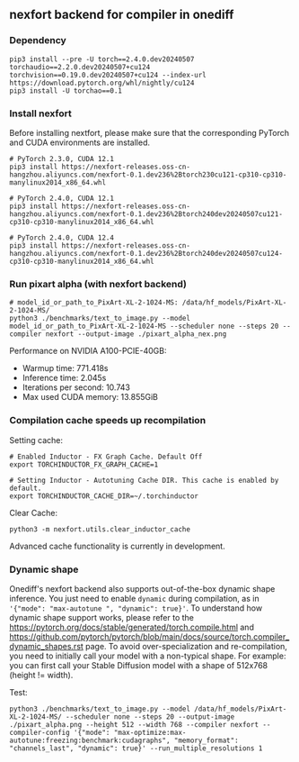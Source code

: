 ## nexfort backend for compiler in onediff
###  Dependency
```
pip3 install --pre -U torch==2.4.0.dev20240507 torchaudio==2.2.0.dev20240507+cu124 torchvision==0.19.0.dev20240507+cu124 --index-url https://download.pytorch.org/whl/nightly/cu124
pip3 install -U torchao==0.1
```

### Install nexfort

Before installing nextfort, please make sure that the corresponding PyTorch and CUDA environments are installed.

```
# PyTorch 2.3.0, CUDA 12.1
pip3 install https://nexfort-releases.oss-cn-hangzhou.aliyuncs.com/nexfort-0.1.dev236%2Btorch230cu121-cp310-cp310-manylinux2014_x86_64.whl

# PyTorch 2.4.0, CUDA 12.1
pip3 install https://nexfort-releases.oss-cn-hangzhou.aliyuncs.com/nexfort-0.1.dev236%2Btorch240dev20240507cu121-cp310-cp310-manylinux2014_x86_64.whl

# PyTorch 2.4.0, CUDA 12.4
pip3 install https://nexfort-releases.oss-cn-hangzhou.aliyuncs.com/nexfort-0.1.dev236%2Btorch240dev20240507cu124-cp310-cp310-manylinux2014_x86_64.whl
```

### Run pixart alpha (with nexfort backend)

```
# model_id_or_path_to_PixArt-XL-2-1024-MS: /data/hf_models/PixArt-XL-2-1024-MS/ 
python3 ./benchmarks/text_to_image.py --model model_id_or_path_to_PixArt-XL-2-1024-MS --scheduler none --steps 20 --compiler nexfort --output-image ./pixart_alpha_nex.png
```
Performance on NVIDIA A100-PCIE-40GB:
- Warmup time: 771.418s
- Inference time: 2.045s
- Iterations per second: 10.743
- Max used CUDA memory: 13.855GiB

### Compilation cache speeds up recompilation

Setting cache:
```
# Enabled Inductor - FX Graph Cache. Default Off
export TORCHINDUCTOR_FX_GRAPH_CACHE=1

# Setting Inductor - Autotuning Cache DIR. This cache is enabled by default.
export TORCHINDUCTOR_CACHE_DIR=~/.torchinductor
```

Clear Cache:
```
python3 -m nexfort.utils.clear_inductor_cache
```

Advanced cache functionality is currently in development.

### Dynamic shape
Onediff's nexfort backend also supports out-of-the-box dynamic shape inference. You just need to enable `dynamic` during compilation, as in `'{"mode": "max-autotune
", "dynamic": true}'`. To understand how dynamic shape support works, please refer to the <https://pytorch.org/docs/stable/generated/torch.compile.html> and <https://github.com/pytorch/pytorch/blob/main/docs/source/torch.compiler_dynamic_shapes.rst> page. To avoid over-specialization and re-compilation, you need to initially call your model with a non-typical shape. For example: you can first call your Stable Diffusion model with a shape of 512x768 (height != width).

Test:
```
python3 ./benchmarks/text_to_image.py --model /data/hf_models/PixArt-XL-2-1024-MS/ --scheduler none --steps 20 --output-image ./pixart_alpha.png --height 512 --width 768 --compiler nexfort --compiler-config '{"mode": "max-optimize:max-autotune:freezing:benchmark:cudagraphs", "memory_format": "channels_last", "dynamic": true}' --run_multiple_resolutions 1
```
